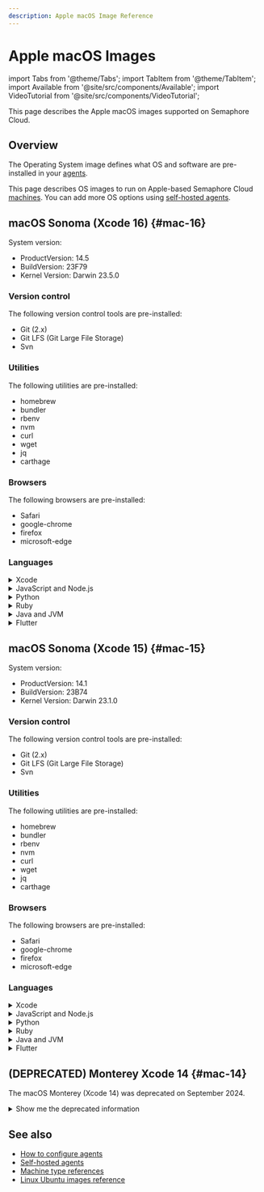 ```yaml
---
description: Apple macOS Image Reference
---
```


# Apple macOS Images

import Tabs from '@theme/Tabs';
import TabItem from '@theme/TabItem';
import Available from '@site/src/components/Available';
import VideoTutorial from '@site/src/components/VideoTutorial';

<Available/>

This page describes the Apple macOS images supported on Semaphore Cloud.

## Overview

The Operating System image defines what OS and software are pre-installed in your [agents](../using-semaphore/pipelines#agents). 

This page describes OS images to run on Apple-based Semaphore Cloud [machines](./machine-types). You can add more OS options using [self-hosted agents](../using-semaphore/self-hosted).

## macOS Sonoma (Xcode 16) {#mac-16}

System version:

- ProductVersion: 14.5
- BuildVersion: 23F79
- Kernel Version: Darwin 23.5.0

### Version control

The following version control tools are pre-installed:

- Git (2.x)
- Git LFS (Git Large File Storage)
- Svn


### Utilities

The following utilities are pre-installed:

- homebrew
- bundler
- rbenv
- nvm
- curl
- wget
- jq
- carthage

### Browsers

The following browsers are pre-installed:

- Safari
- google-chrome
- firefox
- microsoft-edge

### Languages

<details>
<summary>Xcode</summary>
<div>

Installed versions:

- 16_beta_4 (default)

The default installed Xcode version is `16.0`.

Xcode 16.0 has the following SDKs preinstalled:

- iOS 18.0
- macOS 15.0
- tvOS 18.0
- watchOS 11
- visionos 2.0

</div>

</details>
<details>
<summary>JavaScript and Node.js</summary>
<div>

Installed version:

- Node.js: v18.20.1
- Yarn: 1.22.22

</div>
</details>

<details>
<summary>Python</summary>
<div>

Installed version:

- 3.12.44

Supporting libraries:

- pip3: 24

</div>
</details>

<details>
<summary>Ruby</summary>
<div>

Installed versions:

- 2.6.10 (system)
- 3.3.4

Following gems are pre-installed:

- fastlane (2.221.1)
- cocoapods (1.15.2)

</div>
</details>

<details>
<summary>Java and JVM</summary>
<div>

- openjdk 17

</div>
</details>

<details>
<summary>Flutter</summary>
<div>

- 3.22.2

</div>
</details>

## macOS Sonoma (Xcode 15) {#mac-15}

System version:

- ProductVersion: 14.1
- BuildVersion: 23B74
- Kernel Version: Darwin 23.1.0

### Version control

The following version control tools are pre-installed:

- Git (2.x)
- Git LFS (Git Large File Storage)
- Svn

### Utilities

The following utilities are pre-installed:

- homebrew
- bundler
- rbenv
- nvm
- curl
- wget
- jq
- carthage

### Browsers

The following browsers are pre-installed:

- Safari
- google-chrome
- firefox
- microsoft-edge

### Languages

<details>
<summary>Xcode</summary>
<div>

Installed versions:

- 15.0.1
- 15.2
- 15.3 (default)

The default installed Xcode version is `15.3`.


Xcode 15.3 has the following SDKs preinstalled:

- iphoneos 17.4
- iphonesimulator 17.4
- driverkit.macos 23.0
- macos 14.2
- appletvos 17.4
- appletvsimulator 17.4
- watchos 10.4
- watchsimulator 10.4
- visionos 1.0

</div>

</details>
<details>
<summary>JavaScript and Node.js</summary>
<div>

Installed version:

- Node.js: v20.9.0
- Yarn: 1.22.19

</div>
</details>

<details>
<summary>Python</summary>
<div>

Installed version:

- 3.9.11

Supporting libraries:

- pip3: 23.3.1

</div>
</details>

<details>
<summary>Ruby</summary>
<div>

Installed versions:

- 2.6.10 (system)
- 3.2.2
 

Following gems are pre-installed:

- fastlane (2.219.0)
- cocoapods (1.14.3)

</div>
</details>

<details>
<summary>Java and JVM</summary>
<div>

- openjdk 17

</div>
</details>

<details>
<summary>Flutter</summary>
<div>

- 3.16.7

</div>
</details>

## (DEPRECATED) Monterey Xcode 14  {#mac-14}

The macOS Monterey (Xcode 14) was deprecated on September 2024.

<details>
<summary>Show me the deprecated information</summary>
<div>

System version:

- ProductVersion: 12.7
- BuildVersion: 21G651
- Kernel Version: Darwin 21.6.0

The following version control tools are pre-installed:

- Git (2.x)
- Git LFS (Git Large File Storage)

The following utilities are pre-installed:

- homebrew
- bundler
- rbenv
- nvm
- curl
- wget
- jq
- carthage


The following browsers are pre-installed:

- Safari
- google-chrome
- firefox
- microsoft-edge

<details>
<summary>Xcode</summary>
<div>

Installed versions:

- 14.1
- 14.2
- 14.3.1

The default installed Xcode version is `14.3.1`.


Xcode 14 has the following SDKs preinstalled:

- iphoneos 16.0
- iphonesimulator 16.0
- driverkit.macos 21.4
- macos 12.3
- appletvos 16.0
- appletvsimulator 16.0
- watchos 9.0
- watchsimulator 9.0

</div>

</details>
<details>
<summary>JavaScript and Node.js</summary>
<div>

Installed versions:

- nvm: 0.39.1
- Yarn: 1.22.19

</div>
</details>

<details>
<summary>Python</summary>
<div>

Installed version:

- 3.9.11

Supporting libraries:

- pip3: 22.0.4

</div>
</details>

<details>
<summary>Ruby</summary>
<div>

Installed versions:

- 2.7.8 (system)

The following gems are pre-installed:

- fastlane (2.213.0)
- cocoapods (1.11.3)

</div>
</details>

<details>
<summary>Java and JVM</summary>
<div>

- openjdk 17

</div>
</details>

<details>
<summary>Flutter</summary>
<div>

- 3.10.5

</div>
</details>

</div>
</details>


## See also

- [How to configure agents](../using-semaphore/pipelines#agents)
- [Self-hosted agents](../using-semaphore/self-hosted)
- [Machine type references](./machine-types)
- [Linux Ubuntu images reference](./os-ubuntu)
